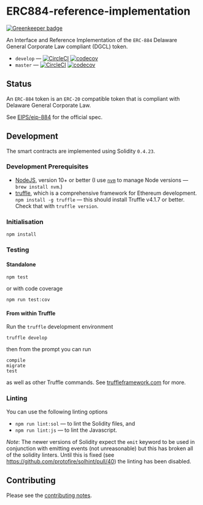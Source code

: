 # ERC884-reference-implementation

[![Greenkeeper badge](https://badges.greenkeeper.io/davesag/ERC884-reference-implementation.svg)](https://greenkeeper.io/)

An Interface and Reference Implementation of the `ERC-884` Delaware General Corporate Law compliant (DGCL) token.

* `develop` — [![CircleCI](https://circleci.com/gh/davesag/ERC884-reference-implementation/tree/develop.svg?style=svg)](https://circleci.com/gh/davesag/ERC884-reference-implementation/tree/develop) [![codecov](https://codecov.io/gh/davesag/ERC884-reference-implementation/branch/develop/graph/badge.svg)](https://codecov.io/gh/davesag/ERC884-reference-implementation)
* `master` — [![CircleCI](https://circleci.com/gh/davesag/ERC884-reference-implementation/tree/master.svg?style=svg)](https://circleci.com/gh/davesag/ERC884-reference-implementation/tree/master) [![codecov](https://codecov.io/gh/davesag/ERC884-reference-implementation/branch/master/graph/badge.svg)](https://codecov.io/gh/davesag/ERC884-reference-implementation)

## Status

An `ERC-884` token is an `ERC-20` compatible token that is compliant with Delaware General Corporate Law.

See [EIPS/eip-884](https://github.com/ethereum/EIPs/blob/master/EIPS/eip-884.md) for the official spec.

## Development

The smart contracts are implemented using Solidity `0.4.23`.

### Development Prerequisites

* [NodeJS](htps://nodejs.org), version 10+ or better (I use [`nvm`](https://github.com/creationix/nvm) to manage Node versions — `brew install nvm`.)
* [truffle](http://truffleframework.com/), which is a comprehensive framework for Ethereum development. `npm install -g truffle` — this should install Truffle v4.1.7 or better.  Check that with `truffle version`.

### Initialisation

    npm install

### Testing

#### Standalone

    npm test

or with code coverage

    npm run test:cov

#### From within Truffle

Run the `truffle` development environment

    truffle develop

then from the prompt you can run

    compile
    migrate
    test

as well as other Truffle commands. See [truffleframework.com](http://truffleframework.com) for more.

### Linting

You can use the following linting options

* `npm run lint:sol` — to lint the Solidity files, and
* `npm run lint:js` — to lint the Javascript.

*Note*:  The newer versions of Solidity expect the `emit` keyword to be used in conjunction with emitting events (not unreasonable) but this has broken all of the solidity linters.  Until this is fixed (see https://github.com/protofire/solhint/pull/40) the linting has been disabled.

## Contributing

Please see the [contributing notes](CONTRIBUTING.md).

